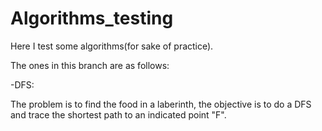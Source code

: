# Algorithms_testing

Here I test some algorithms(for sake of practice). 

The ones in this branch are as follows:

-DFS:

  The problem is to find the food in a laberinth, the objective is to do a DFS and trace the shortest path to an indicated point 
  "F".
